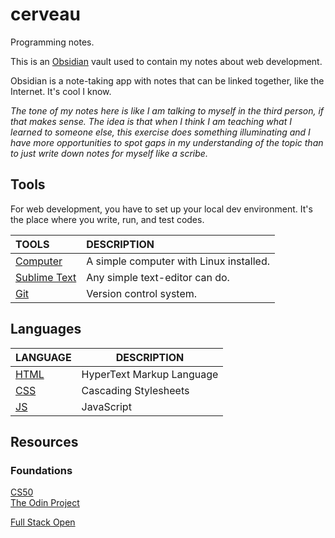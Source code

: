 # cerveau
Programming notes.

This is an [Obsidian](https://obsidian.md/) vault used to contain my notes about web development. 

Obsidian is a note-taking app with notes that can be linked together, like the Internet. It's cool I know.

*The tone of my notes here is like I am talking to myself in the third person, if that makes sense. The idea is that when I think I am teaching what I learned to someone else, this exercise does something illuminating and I have more opportunities to spot gaps in my understanding of the topic than to just write down notes for myself like a scribe.*

## Tools
For web development, you have to set up your local dev environment. It's the place where you write, run, and test codes.

|           TOOLS           |                  DESCRIPTION                  |
|:-------------------------|:---------------------------------------------|
|  [Computer](outils/Computer.md)  | A simple computer with Linux installed.|
| [Sublime Text](outils/Editor.md) |        Any simple text-editor can do.         |
|       [Git](outils/VCS.md)       |            Version control system.            |


## Languages

| LANGUAGE        | DESCRIPTION               |
| --------------- | ------------------------- |
| [HTML](langues/HTML.md) | HyperText Markup Language |
| [CSS](langues/CSS.md)           | Cascading Stylesheets     |
| [JS](langues/JS.md)     |       JavaScript                    |


## Resources
### Foundations
[CS50](https://www.edx.org/course/introduction-computer-science-harvardx-cs50x)  
[The Odin Project](https://theodinproject.com)

[Full Stack Open](https://fullstackopen.com/en/)